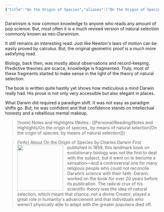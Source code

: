 ```yaml
---
{"title":"On the Origin of Species","aliases":["On the Origin of Species"],"authors":["Charles Darwin"],"publisher":"Penguin Classics","publish":"2013-09-02","pages":480,"isbn10":"1101487763","isbn13":"9780451529060","rating":"4.5","reviewed":false,"cover":"https://images-na.ssl-images-amazon.com/images/S/compressed.photo.goodreads.com/books/1348735224i/10864217.jpg","read_count":1,"tags":["book","Evolution","biology"],"log":[{"status":"Read","timestamp":"2025-03-02T01:32:02+06:00"},{"status":"In Progress","timestamp":"2025-01-08T21:06:25+06:00"},{"status":"To Read","timestamp":"2025-01-08T21:03:30+06:00"}],"created":"2025-01-08T15:31:04+06:00","updated":"2025-04-06T23:34:55+06:00","status":"Read","dg-publish":true,"dg-note-icon":2,"dg-path":"Reading/Books/Read/On the Origin of Species by Charles Darwin.md","permalink":"/reading/books/read/on-the-origin-of-species-by-charles-darwin/","dgPassFrontmatter":true,"noteIcon":2}
---
```


Darwinism is now common knowledge to anyone who reads any amount of pop science. But, most often it is a much revised version of natural selection commonly known as neo-Darwinism.

It still remains an interesting read. Just like Newton's laws of motion can be easily proved by calculus. But, the original geometric proof is a much more satisfying read.

Biology, back then, was mostly about observations and record-keeping. Predictive theories are scarce, knowledge is fragmented. Truly, most of these fragments started to make sense in the light of the theory of natural selection.

The book is written quite hastily yet shows how meticulous a mind Darwin really had. His prose is not only very accessible but also elegant in places.

What Darwin did required a paradigm shift. It was not easy as paradigm shifts go. But, he was confident and that confidence stands on intellectual honesty and a rebellious mental makeup.

> [!note] Notes and Highlights
> (Notes:: [[Personal/Reading/Notes and Highlights/On the origin of species_ by means of natural selection\|On the origin of species: by means of natural selection]])

> [!info] About On the Origin of Species by Charles Darwin
> <img src="https://images-na.ssl-images-amazon.com/images/S/compressed.photo.goodreads.com/books/1348735224i/10864217.jpg" style="float: left; width: 150px; height: auto; margin-right: 1em;" /> First published in 1859, this landmark book on evolutionary biology was not the first to deal with the subject, but it went on to become a sensation—and a controversial one for many religious people who could not reconcile Darwin’s science with their faith. Darwin worked on the book for over 20 years before its publication. The radical crux of his scientific theory was the idea of natural selection, which meant that chance, not a divine Creator, played a great role in humanity's advancement and that individuals who weren't physically able to adapt with the greater populace died off.